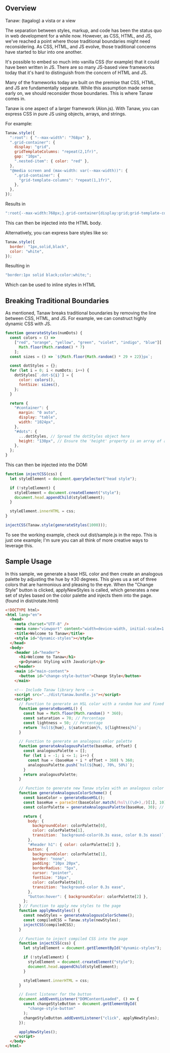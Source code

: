 ## Overview

Tanaw: (tagalog) a vista or a view

The separation between styles, markup, and code has been the status quo in web development for a while now. However, as CSS, HTML, and JS, we've reached a point where those traditional boundaries might need reconsidering. As CSS, HTML, and JS evolve, those traditional concerns have started to blur into one another.

It's possible to embed so much into vanilla CSS (for example) that it could have been written in JS. There are so many JS-based view frameworks today that it's hard to distinguish from the concern of HTML and JS.

Many of the frameworks today are built on the premise that CSS, HTML, and JS are fundamentally separate. While this assumption made sense early on, we should reconsider those boundaries. This is where Tanaw comes in.

Tanaw is one aspect of a larger framework (Alon.js). With Tanaw, you can express CSS in pure JS using objects, arrays, and strings.

For example:

```javascript
Tanaw.style({
  ":root": { "--max-width": "768px" },
  ".grid-container": {
    display: "grid",
    gridTemplateColumns: "repeat(2,1fr)",
    gap: "10px",
    ".nested-item": { color: "red" },
  },
  "@media screen and (max-width: var(--max-width))": {
    ".grid-container": {
      "grid-template-columns": "repeat(1,1fr)",
    },
  },
});
```

Results in

```javascript
":root{--max-width:768px;}.grid-container{display:grid;grid-template-columns:repeat(2,1fr);gap:10px;}.grid-container .nested-item{color:red;}@media screen and (max-width: var(--max-width)){.grid-container{grid-template-columns:repeat(1,1fr);}}";
```

This can then be injected into the HTML body.

Alternatively, you can express bare styles like so:

```javascript
Tanaw.style({
  border: "1px,solid,black",
  color: "white",
});
```

Resulting in

```javascript
"border:1px solid black;color:white;";
```

Which can be used to inline styles in HTML

## Breaking Traditional Boundaries

As mentioned, Tanaw breaks traditional boundaries by removing the line between CSS, HTML, and JS. For example, we can construct highly dynamic CSS with JS.

```javascript
function generateStyles(numDots) {
  const colors = () =>
    ["red", "orange", "yellow", "green", "violet", "indigo", "blue"][
      Math.floor(Math.random() * 7)
    ];
  const sizes = () => `${Math.floor(Math.random() * 29 + 22)}px`;

  const dotStyles = {};
  for (let i = 0; i < numDots; i++) {
    dotStyles[`.dot-${i}`] = {
      color: colors(),
      fontSize: sizes(),
    };
  }

  return {
    "#container": {
      margin: "0 auto",
      display: "table",
      width: "1024px",
    },
    "#dots": {
      ...dotStyles, // Spread the dotStyles object here
      height: "130px", // Ensure the 'height' property is an array of arrays
    },
  };
}
```

This can then be injected into the DOM:

```javascript
function injectCSS(css) {
  let styleElement = document.querySelector("head style");

  if (!styleElement) {
    styleElement = document.createElement("style");
    document.head.appendChild(styleElement);
  }

  styleElement.innerHTML = css;
}

injectCSS(Tanaw.style(generateStyles(1000)));
```

To see the working example, check out dist/sample.js in the repo. This is just one example; I'm sure you can all think of more creative ways to leverage this.

## Sample Usage

In this sample, we generate a base HSL color and then create an analogous palette by adjusting the hue by ±30 degrees. This gives us a set of three colors that are harmonious and pleasing to the eye. When the "Change Style" button is clicked, applyNewStyles is called, which generates a new set of styles based on the color palette and injects them into the page. (found in dist/rotate.html)

```html
<!DOCTYPE html>
<html lang="en">
  <head>
    <meta charset="UTF-8" />
    <meta name="viewport" content="width=device-width, initial-scale=1.0" />
    <title>Welcome to Tanaw</title>
    <style id="dynamic-styles"></style>
  </head>
  <body>
    <header id="header">
      <h1>Welcome to Tanaw</h1>
      <p>Dynamic Styling with JavaScript</p>
    </header>
    <main id="main-content">
      <button id="change-style-button">Change Style</button>
    </main>

    <!-- Include Tanaw library here -->
    <script src="../dist/tanaw.bundle.js"></script>
    <script>
      // Function to generate an HSL color with a random hue and fixed saturation and lightness
      function generateBaseHSL() {
        const hue = Math.floor(Math.random() * 360);
        const saturation = 70; // Percentage
        const lightness = 50; // Percentage
        return `hsl(${hue}, ${saturation}%, ${lightness}%)`;
      }

      // Function to generate an analogous color palette
      function generateAnalogousPalette(baseHue, offset) {
        const analogousPalette = [];
        for (let i = -1; i <= 1; i++) {
          const hue = (baseHue + i * offset + 360) % 360;
          analogousPalette.push(`hsl(${hue}, 70%, 50%)`);
        }
        return analogousPalette;
      }

      // Function to generate new Tanaw styles with an analogous color scheme
      function generateAnalogousColorScheme() {
        const baseColor = generateBaseHSL();
        const baseHue = parseInt(baseColor.match(/hsl\((\d+),/)[1], 10);
        const colorPalette = generateAnalogousPalette(baseHue, 30); // 30 degrees offset for analogous colors

        return {
          body: {
            backgroundColor: colorPalette[0],
            color: colorPalette[1],
            transition: `background-color(0.3s ease, color 0.3s ease)`,
          },
          "#header h1": { color: colorPalette[2] },
          button: {
            backgroundColor: colorPalette[1],
            border: "none",
            padding: "10px 20px",
            borderRadius: "5px",
            cursor: "pointer",
            fontSize: "16px",
            color: colorPalette[0],
            transition: "background-color 0.3s ease",
          },
          "button:hover": { backgroundColor: colorPalette[2] },
        };
      } // Function to apply new styles to the page
      function applyNewStyles() {
        const newStyles = generateAnalogousColorScheme();
        const compiledCSS = Tanaw.style(newStyles);
        injectCSS(compiledCSS);
      }

      // Function to inject compiled CSS into the page
      function injectCSS(css) {
        let styleElement = document.getElementById("dynamic-styles");

        if (!styleElement) {
          styleElement = document.createElement("style");
          document.head.appendChild(styleElement);
        }

        styleElement.innerHTML = css;
      }

      // Event listener for the button
      document.addEventListener("DOMContentLoaded", () => {
        const changeStyleButton = document.getElementById(
          "change-style-button"
        );
        changeStyleButton.addEventListener("click", applyNewStyles);
      });

      applyNewStyles();
    </script>
  </body>
</html>
```
